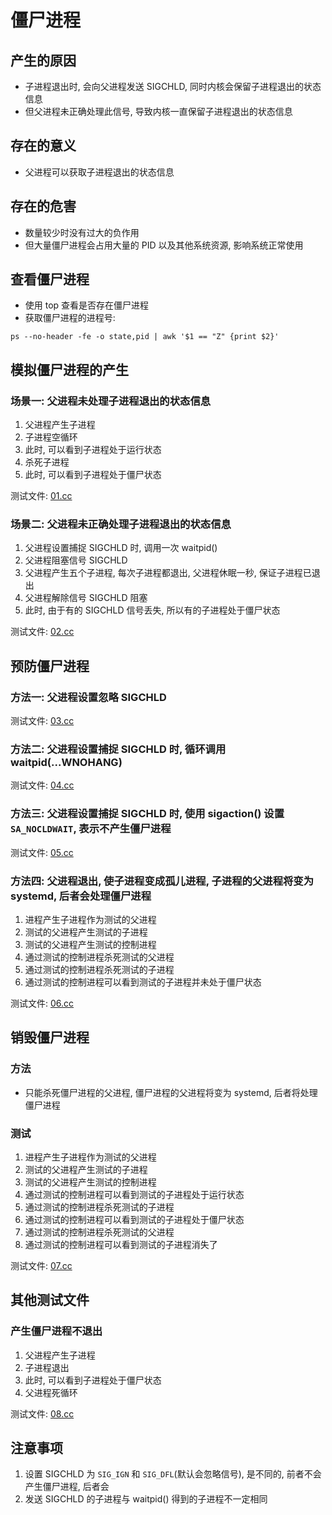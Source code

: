 
# 僵尸进程
## 产生的原因
* 子进程退出时, 会向父进程发送 SIGCHLD, 同时内核会保留子进程退出的状态信息
* 但父进程未正确处理此信号, 导致内核一直保留子进程退出的状态信息

## 存在的意义
* 父进程可以获取子进程退出的状态信息

## 存在的危害
* 数量较少时没有过大的负作用
* 但大量僵尸进程会占用大量的 PID 以及其他系统资源, 影响系统正常使用

## 查看僵尸进程
* 使用 top 查看是否存在僵尸进程
* 获取僵尸进程的进程号:

```
ps --no-header -fe -o state,pid | awk '$1 == "Z" {print $2}'
```

## 模拟僵尸进程的产生
### 场景一: 父进程未处理子进程退出的状态信息
1. 父进程产生子进程
2. 子进程空循环
3. 此时, 可以看到子进程处于运行状态
4. 杀死子进程
5. 此时, 可以看到子进程处于僵尸状态

测试文件: [01.cc][01]

### 场景二: 父进程未正确处理子进程退出的状态信息
1. 父进程设置捕捉 SIGCHLD 时, 调用一次 waitpid()
2. 父进程阻塞信号 SIGCHLD
3. 父进程产生五个子进程, 每次子进程都退出, 父进程休眠一秒, 保证子进程已退出
4. 父进程解除信号 SIGCHLD 阻塞
5. 此时, 由于有的 SIGCHLD 信号丢失, 所以有的子进程处于僵尸状态

测试文件: [02.cc][02]

## 预防僵尸进程
### 方法一: 父进程设置忽略 SIGCHLD

测试文件: [03.cc][03]

### 方法二: 父进程设置捕捉 SIGCHLD 时, 循环调用 waitpid(...WNOHANG)

测试文件: [04.cc][04]

### 方法三: 父进程设置捕捉 SIGCHLD 时, 使用 sigaction() 设置 `SA_NOCLDWAIT`, 表示不产生僵尸进程

测试文件: [05.cc][05]

### 方法四: 父进程退出, 使子进程变成孤儿进程, 子进程的父进程将变为 systemd, 后者会处理僵尸进程
1. 进程产生子进程作为测试的父进程
2. 测试的父进程产生测试的子进程
3. 测试的父进程产生测试的控制进程
4. 通过测试的控制进程杀死测试的父进程
5. 通过测试的控制进程杀死测试的子进程
6. 通过测试的控制进程可以看到测试的子进程并未处于僵尸状态

测试文件: [06.cc][06]

## 销毁僵尸进程
### 方法
* 只能杀死僵尸进程的父进程, 僵尸进程的父进程将变为 systemd, 后者将处理僵尸进程

### 测试
1. 进程产生子进程作为测试的父进程
2. 测试的父进程产生测试的子进程
3. 测试的父进程产生测试的控制进程
4. 通过测试的控制进程可以看到测试的子进程处于运行状态
5. 通过测试的控制进程杀死测试的子进程
6. 通过测试的控制进程可以看到测试的子进程处于僵尸状态
7. 通过测试的控制进程杀死测试的父进程
8. 通过测试的控制进程可以看到测试的子进程消失了

测试文件: [07.cc][07]

## 其他测试文件
### 产生僵尸进程不退出
1. 父进程产生子进程
2. 子进程退出
3. 此时, 可以看到子进程处于僵尸状态
4. 父进程死循环

测试文件: [08.cc][08]

## 注意事项
1. 设置 SIGCHLD 为 `SIG_IGN` 和 `SIG_DFL`(默认会忽略信号), 是不同的, 前者不会产生僵尸进程, 后者会
2. 发送 SIGCHLD 的子进程与 waitpid() 得到的子进程不一定相同

[01]: https://github.com/liuyunbin/note/tree/master/note/zombie/01.cc
[02]: https://github.com/liuyunbin/note/tree/master/note/zombie/02.cc
[03]: https://github.com/liuyunbin/note/tree/master/note/zombie/03.cc
[04]: https://github.com/liuyunbin/note/tree/master/note/zombie/04.cc
[05]: https://github.com/liuyunbin/note/tree/master/note/zombie/05.cc
[06]: https://github.com/liuyunbin/note/tree/master/note/zombie/06.cc
[07]: https://github.com/liuyunbin/note/tree/master/note/zombie/07.cc
[08]: https://github.com/liuyunbin/note/tree/master/note/zombie/08.cc

